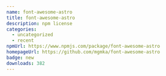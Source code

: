 ```yaml
---
name: font-awesome-astro
title: font-awesome-astro
description: npm license
categories:
  - uncategorized
  - recent
npmUrl: https://www.npmjs.com/package/font-awesome-astro
homepageUrl: https://github.com/mgmka/font-awesome-astro
badge: new
downloads: 382
---
```

